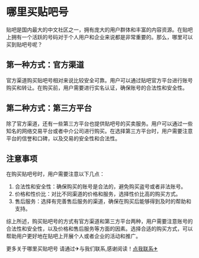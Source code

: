 # 哪里买贴吧号

贴吧是国内最大的中文社区之一，拥有庞大的用户群体和丰富的内容资源。在贴吧上拥有一个活跃的号码对于个人用户和企业来说都是非常重要的。那么，哪里可以买到贴吧号呢？

## 第一种方式：官方渠道

官方渠道购买贴吧号相对来说比较安全可靠。用户可以通过贴吧官方平台进行账号购买和转让。在购买前，用户需要进行实名认证，确保账号的合法性和安全性。

## 第二种方式：第三方平台

除了官方渠道，还有一些第三方平台也提供贴吧号的买卖服务。用户可以通过一些知名的网络交易平台或者中介公司进行购买。在选择第三方平台时，用户需要注意平台的信誉和口碑，以及交易的安全性和合法性。

## 注意事项

在购买贴吧号时，用户需要注意以下几点：

1. 合法性和安全性：确保购买的账号是合法的，避免购买盗号或者非法账号。
2. 价格和性价比：对比不同渠道的价格和服务，选择性价比高的购买方式。
3. 售后服务：选择有完善售后服务的渠道，确保在购买后能够得到及时的帮助和支持。

综上所述，购买贴吧号的方式有官方渠道和第三方平台两种，用户需要注意账号的合法性和安全性，以及价格和售后服务等方面的因素。选择合适的购买方式，可以帮助用户更好地在贴吧上开展个人或者企业的活动和推广。

更多关于哪里买贴吧号 请通过✈与我们联系,感谢阅读！[点我联系✈](https://www.k02.cc)